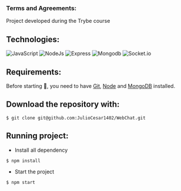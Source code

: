 ### Terms and Agreements:

Project developed during the Trybe course

## Technologies:
![JavaScript](https://img.shields.io/badge/JavaScript-yellow?style=for-the-badge&logo=JavaScript&logoColor=white)
![NodeJs](https://img.shields.io/badge/nodejs-green?style=for-the-badge&logo=node.js&logoColor=white)
![Express](https://img.shields.io/badge/express-white?style=for-the-badge&logo=express&logoColor=black)
![Mongodb](https://img.shields.io/badge/mongodb-darkgreen?style=for-the-badge&logo=mongodb&logoColor=white)
![Socket.io](https://img.shields.io/badge/socket.io-blue?style=for-the-badge&logo=socket.io&logoColor=white)

## Requirements:
Before starting :checkered_flag:, you need to have [Git](https://git-scm.com), [Node](https://nodejs.org/en/) and [MongoDB](https://docs.mongodb.com/manual/administration/install-community/) installed.

## Download the repository with:
```
$ git clone git@github.com:JulioCesar1402/WebChat.git
```
## Running project:

- Install all dependency
```
$ npm install
```
- Start the project
```
$ npm start
```

